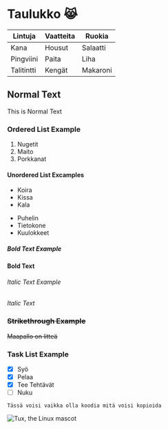 # Taulukko 😹
| Lintuja     | Vaatteita   | Ruokia      |
| ----------- | ----------- | ----------- |
| Kana        | Housut      | Salaatti    |
| Pingviini   | Paita       | Liha        |
| Talitintti  | Kengät      | Makaroni    |
## Normal Text
This is Normal Text
### Ordered List Example
1. Nugetit
2. Maito
3. Porkkanat
#### Unordered List Excamples
- Koira
- Kissa
- Kala

* Puhelin
* Tietokone
* Kuulokkeet
##### **Bold Text Example**
**Bold Text**
###### *Italic Text Example*
*Italic Text*
### ~~Strikethrough Example~~
~~Maapallo on litteä~~
### Task List Example
- [X] Syö
- [X] Pelaa
- [X] Tee Tehtävät
- [ ] Nuku
```
Tässä voisi vaikka olla koodia mitä voisi kopioida

```
  ![Tux, the Linux mascot](/assets/images/emoji.png)
